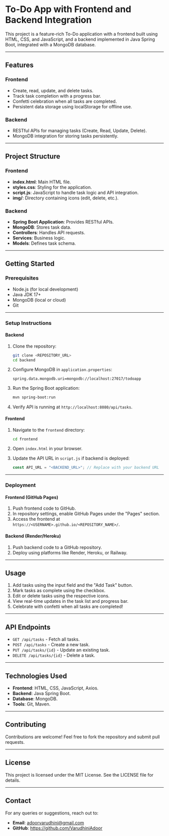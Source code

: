 # To-Do App with Frontend and Backend Integration

This project is a feature-rich To-Do application with a frontend built using HTML, CSS, and JavaScript, and a backend implemented in Java Spring Boot, integrated with a MongoDB database.

---

## **Features**

### **Frontend**
- Create, read, update, and delete tasks.
- Track task completion with a progress bar.
- Confetti celebration when all tasks are completed.
- Persistent data storage using localStorage for offline use.

### **Backend**
- RESTful APIs for managing tasks (Create, Read, Update, Delete).
- MongoDB integration for storing tasks persistently.

---

## **Project Structure**

### **Frontend**
- **index.html**: Main HTML file.
- **styles.css**: Styling for the application.
- **script.js**: JavaScript to handle task logic and API integration.
- **img/**: Directory containing icons (edit, delete, etc.).

### **Backend**
- **Spring Boot Application**: Provides RESTful APIs.
- **MongoDB**: Stores task data.
- **Controllers**: Handles API requests.
- **Services**: Business logic.
- **Models**: Defines task schema.

---

## **Getting Started**

### **Prerequisites**
- Node.js (for local development)
- Java JDK 17+
- MongoDB (local or cloud)
- Git

---

### **Setup Instructions**

#### **Backend**
1. Clone the repository:
   ```bash
   git clone <REPOSITORY_URL>
   cd backend
   ```

2. Configure MongoDB in `application.properties`:
   ```properties
   spring.data.mongodb.uri=mongodb://localhost:27017/todoapp
   ```

3. Run the Spring Boot application:
   ```bash
   mvn spring-boot:run
   ```

4. Verify API is running at `http://localhost:8080/api/tasks`.

#### **Frontend**
1. Navigate to the `frontend` directory:
   ```bash
   cd frontend
   ```

2. Open `index.html` in your browser.

3. Update the API URL in `script.js` if backend is deployed:
   ```javascript
   const API_URL = "<BACKEND_URL>"; // Replace with your backend URL
   ```

---

### **Deployment**

#### **Frontend (GitHub Pages)**
1. Push frontend code to GitHub.
2. In repository settings, enable GitHub Pages under the "Pages" section.
3. Access the frontend at `https://<USERNAME>.github.io/<REPOSITORY_NAME>/`.

#### **Backend (Render/Heroku)**
1. Push backend code to a GitHub repository.
2. Deploy using platforms like Render, Heroku, or Railway.

---

## **Usage**
1. Add tasks using the input field and the "Add Task" button.
2. Mark tasks as complete using the checkbox.
3. Edit or delete tasks using the respective icons.
4. View real-time updates in the task list and progress bar.
5. Celebrate with confetti when all tasks are completed!

---

## **API Endpoints**
- `GET /api/tasks` - Fetch all tasks.
- `POST /api/tasks` - Create a new task.
- `PUT /api/tasks/{id}` - Update an existing task.
- `DELETE /api/tasks/{id}` - Delete a task.

---

## **Technologies Used**
- **Frontend**: HTML, CSS, JavaScript, Axios.
- **Backend**: Java Spring Boot.
- **Database**: MongoDB.
- **Tools**: Git, Maven.

---

## **Contributing**
Contributions are welcome! Feel free to fork the repository and submit pull requests.

---

## **License**
This project is licensed under the MIT License. See the LICENSE file for details.

---

## **Contact**
For any queries or suggestions, reach out to:
- **Email**: adoorvarudhini@gmail.com
- **GitHub**: https://github.com/VarudhiniAdoor
